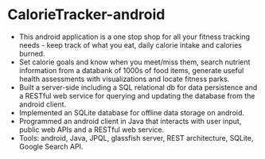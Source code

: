 # CalorieTracker-android

-	This android application is a one stop shop for all your fitness tracking needs - keep track of what you eat, daily calorie intake and calories burned. 
- Set calorie goals and know when you meet/miss them, search nutrient information from a databank of 1000s of food items, generate useful health assessments 
with visualizations and locate fitness parks. 
-	Built a server-side including a SQL relational db for data persistence and a RESTful web service for querying and updating the database from the android client. 
- Implemented an SQLite database for offline data storage on android.
-	Programmed an android client in Java that interacts with user input, public web APIs and a RESTful web service.
-	Tools: android, Java, JPQL, glassfish server, REST architecture, SQLite, Google Search API.
